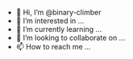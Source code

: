 - 👋 Hi, I’m @binary-climber
- 👀 I’m interested in ...
- 🌱 I’m currently learning ...
- 💞️ I’m looking to collaborate on ...
- 📫 How to reach me ...

<!---
binary-climber/binary-climber is a ✨ special ✨ repository because its `README.md` (this file) appears on your GitHub profile.
You can click the Preview link to take a look at your changes.
--->
